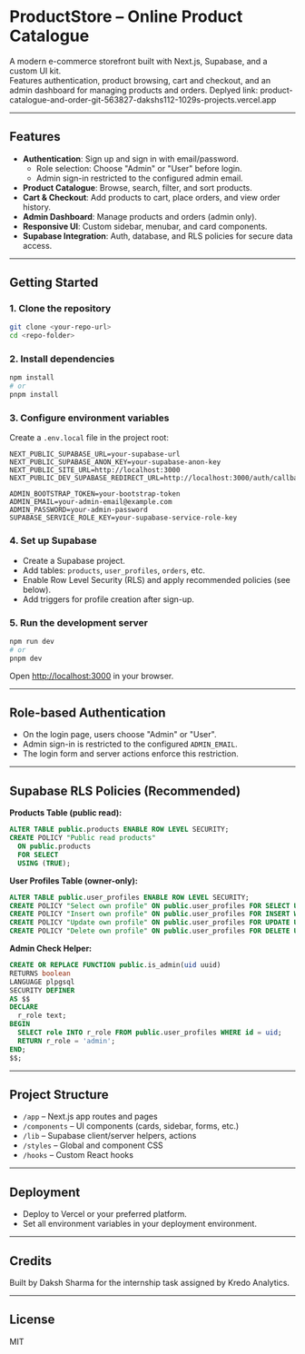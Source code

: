 # ProductStore – Online Product Catalogue

A modern e-commerce storefront built with Next.js, Supabase, and a custom UI kit.  
Features authentication, product browsing, cart and checkout, and an admin dashboard for managing products and orders.
Deplyed link: product-catalogue-and-order-git-563827-dakshs112-1029s-projects.vercel.app

---

## Features

- **Authentication**: Sign up and sign in with email/password.  
  - Role selection: Choose "Admin" or "User" before login.
  - Admin sign-in restricted to the configured admin email.
- **Product Catalogue**: Browse, search, filter, and sort products.
- **Cart & Checkout**: Add products to cart, place orders, and view order history.
- **Admin Dashboard**: Manage products and orders (admin only).
- **Responsive UI**: Custom sidebar, menubar, and card components.
- **Supabase Integration**: Auth, database, and RLS policies for secure data access.

---

## Getting Started

### 1. Clone the repository

```bash
git clone <your-repo-url>
cd <repo-folder>
```

### 2. Install dependencies

```bash
npm install
# or
pnpm install
```

### 3. Configure environment variables

Create a `.env.local` file in the project root:

```env
NEXT_PUBLIC_SUPABASE_URL=your-supabase-url
NEXT_PUBLIC_SUPABASE_ANON_KEY=your-supabase-anon-key
NEXT_PUBLIC_SITE_URL=http://localhost:3000
NEXT_PUBLIC_DEV_SUPABASE_REDIRECT_URL=http://localhost:3000/auth/callback

ADMIN_BOOTSTRAP_TOKEN=your-bootstrap-token
ADMIN_EMAIL=your-admin-email@example.com
ADMIN_PASSWORD=your-admin-password
SUPABASE_SERVICE_ROLE_KEY=your-supabase-service-role-key
```

### 4. Set up Supabase

- Create a Supabase project.
- Add tables: `products`, `user_profiles`, `orders`, etc.
- Enable Row Level Security (RLS) and apply recommended policies (see below).
- Add triggers for profile creation after sign-up.

### 5. Run the development server

```bash
npm run dev
# or
pnpm dev
```

Open [http://localhost:3000](http://localhost:3000) in your browser.

---

## Role-based Authentication

- On the login page, users choose "Admin" or "User".
- Admin sign-in is restricted to the configured `ADMIN_EMAIL`.
- The login form and server actions enforce this restriction.

---

## Supabase RLS Policies (Recommended)

**Products Table (public read):**
```sql
ALTER TABLE public.products ENABLE ROW LEVEL SECURITY;
CREATE POLICY "Public read products"
  ON public.products
  FOR SELECT
  USING (TRUE);
```

**User Profiles Table (owner-only):**
```sql
ALTER TABLE public.user_profiles ENABLE ROW LEVEL SECURITY;
CREATE POLICY "Select own profile" ON public.user_profiles FOR SELECT USING (auth.uid() = id);
CREATE POLICY "Insert own profile" ON public.user_profiles FOR INSERT WITH CHECK (auth.uid() = id);
CREATE POLICY "Update own profile" ON public.user_profiles FOR UPDATE USING (auth.uid() = id) WITH CHECK (auth.uid() = id);
CREATE POLICY "Delete own profile" ON public.user_profiles FOR DELETE USING (auth.uid() = id);
```

**Admin Check Helper:**
```sql
CREATE OR REPLACE FUNCTION public.is_admin(uid uuid)
RETURNS boolean
LANGUAGE plpgsql
SECURITY DEFINER
AS $$
DECLARE
  r_role text;
BEGIN
  SELECT role INTO r_role FROM public.user_profiles WHERE id = uid;
  RETURN r_role = 'admin';
END;
$$;
```

---

## Project Structure

- `/app` – Next.js app routes and pages
- `/components` – UI components (cards, sidebar, forms, etc.)
- `/lib` – Supabase client/server helpers, actions
- `/styles` – Global and component CSS
- `/hooks` – Custom React hooks

---

## Deployment

- Deploy to Vercel or your preferred platform.
- Set all environment variables in your deployment environment.

---

## Credits

Built by Daksh Sharma for the internship task assigned by Kredo Analytics.

---

## License

MIT
